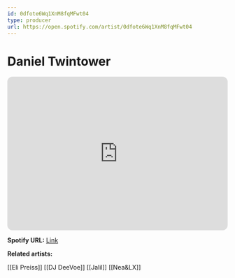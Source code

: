 ```yaml
---
id: 0dfote6Wq1XnM8fqMFwt04
type: producer
url: https://open.spotify.com/artist/0dfote6Wq1XnM8fqMFwt04
---
```

# Daniel Twintower

<iframe style="border-radius:12px" src="https://open.spotify.com/embed/artist/0dfote6Wq1XnM8fqMFwt04" width="100%" height="352" frameBorder="0" allowfullscreen="" allow="autoplay; clipboard-write; encrypted-media; fullscreen; picture-in-picture" loading="lazy"></iframe>

**Spotify URL:** [Link](https://open.spotify.com/artist/0dfote6Wq1XnM8fqMFwt04)

**Related artists:**

[[Eli Preiss]]
[[DJ DeeVoe]]
[[Jalil]]
[[Nea&LX]]
